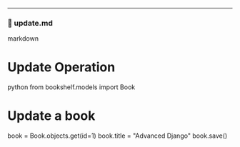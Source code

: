 ---

### 📄 update.md
markdown
# Update Operation

python
from bookshelf.models import Book

# Update a book
book = Book.objects.get(id=1)
book.title = "Advanced Django"
book.save()